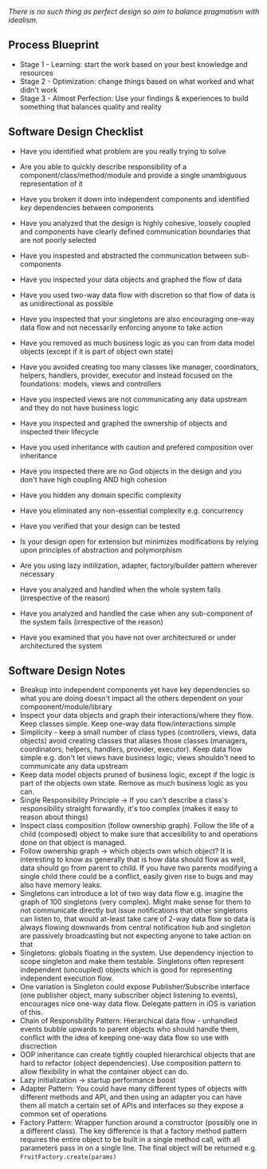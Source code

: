 *There is no such thing as perfect design so aim to balance pragmatism with idealism.*

## Process Blueprint 

- Stage 1 - Learning: start the work based on your best knowledge and resources
- Stage 2 - Optimization: change things based on what worked and what didn't work
- Stage 3 - Almost Perfection: Use your findings & experiences to build something that balances quality and reality

## Software Design Checklist

- Have you identified what problem are you really trying to solve

- Are you able to quickly describe responsibility of a component/class/method/module and provide a single unambiguous representation of it

- Have you broken it down into independent components and identified *key* dependencies between components 

- Have you analyzed that the design is highly cohesive, loosely coupled and components have clearly defined communication boundaries that are not poorly selected

- Have you inspested and abstracted the communication between sub-components

- Have you inspected your data objects and graphed the flow of data

- Have you used two-way data flow with discretion so that flow of data is as unidirectional as possible

- Have you inspected that your singletons are also encouraging one-way data flow and not necessarily enforcing anyone to take action

- Have you removed as much business logic as you can from data model objects (except if it is part of object own state)

- Have you avoided creating too many classes like manager, coordinators, helpers, handlers, provider, executor and instead focused on the foundations: models, views and controllers

- Have you inspected views are not communicating any data upstream and they do not have business logic

- Have you inspected and graphed the ownership of objects and inspected their lifecycle

- Have you used inheritance with caution and prefered composition over inheritance

- Have you inspected there are no God objects in the design and you don't have high coupling AND high cohesion

- Have you hidden any domain specific complexity 

- Have you eliminated any non-essential complexity e.g. concurrency

- Have you verified that your design can be tested

- Is your design open for extension but minimizes modifications by relying upon principles of abstraction and polymorphism

- Are you using lazy initilization, adapter, factory/builder pattern wherever necessary

- Have you analyzed and handled when the whole system fails (irrespective of the reason)

- Have you analyzed and handled the case when any sub-component of the system fails (irrespective of the reason)

- Have you examined that you have not over architectured or under architectured the system

## Software Design Notes

- Breakup into independent components yet have key dependencies so what you are doing doesn't impact all the others dependent on your compoonent/module/library
- Inspect your data objects and graph their interactions/where they flow. Keep classes simple. Keep one-way data flow/interactions simple
- Simplicity - keep a small number of class types (controllers, views, data objects) avoid creating classes that aliases those classes (managers, coordinators, helpers, handlers, provider, executor). Keep data flow simple e.g. don't let views have business logic; views shouldn't need to communicate any data upstream
- Keep data model objects pruned of business logic, except if the logic is part of the objects own state. Remove as much business logic as you can.
- Single Responsibility Principle -> If you can't describe a class's responsibility straight forwardly, it's too complex (makes it easy to reason about things)
- Inspect class composition (follow ownership graph). Follow the life of a child (composed) object to make sure that accesibility to and operations done on that object is managed.
- Follow ownership graph -> which objects own which object? It is interesting to know as generally that is how data should flow as well, data should go from parent to child. If you have two parents modifying a single child there could be a conflict, easily given rise to bugs and may also have memory leaks.
- Singletons can introduce a lot of two way data flow e.g. imagine the graph of 100 singletons (very complex). Might make sense for them to not communicate directly but issue notifications that other singletons can listen to, that would at-least take care of 2-way data flow so data is always flowing downwards from central notification hub and singleton are passively broadcasting but not expecting anyone to take action on that
- Singletons: globals floating in the system. Use dependency injection to scope singleton and make them testable. Singletons often represent independent (uncoupled) objects which is good for representing independent execution flow.
- One variation is Singleton could expose Publisher/Subscribe interface (one publisher object, many subscriber object listening to events), encourages nice one-way data flow. Delegate pattern in iOS is variation of this.
- Chain of Responsbility Pattern: Hierarchical data flow - unhandled events bubble upwards to parent objects who should handle them, conflict with the idea of keeping one-way data flow so use with discrection
- OOP inheritance can create tightly coupled hierarchical objects that are hard to refactor (object dependencies). Use composition pattern to allow flexibility in what the container object can do.
- Lazy initialization -> startup performance boost
- Adapter Pattern: You could have many different types of objects with different methods and API, and then using an adapter you can have them all match a certain set of APIs and interfaces so they expose a common set of operations
- Factory Pattern: Wrapper function around a constructor (possibly one in a different class). The key difference is that a factory method pattern requires the entire object to be built in a single method call, with all parameters pass in on a single line. The final object will be returned e.g. `FruitFactory.create(params)`
